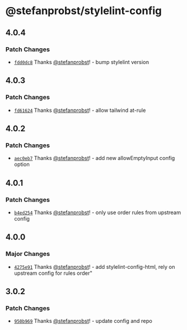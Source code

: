 # @stefanprobst/stylelint-config

## 4.0.4

### Patch Changes

- [`fdd0dc8`](https://github.com/stefanprobst/stylelint-config/commit/fdd0dc85b3c21351b2b825e10cfb98069a2e9ab0)
  Thanks [@stefanprobst](https://github.com/stefanprobst)! - bump stylelint version

## 4.0.3

### Patch Changes

- [`fd61624`](https://github.com/stefanprobst/stylelint-config/commit/fd61624c5fc0226e63d19eb129549824057cf00d)
  Thanks [@stefanprobst](https://github.com/stefanprobst)! - allow tailwind at-rule

## 4.0.2

### Patch Changes

- [`aec0eb7`](https://github.com/stefanprobst/stylelint-config/commit/aec0eb7485d1cf939ff2f95c9e6db7436bfae2d9)
  Thanks [@stefanprobst](https://github.com/stefanprobst)! - add new allowEmptyInput config option

## 4.0.1

### Patch Changes

- [`b4ed254`](https://github.com/stefanprobst/stylelint-config/commit/b4ed2541cf14c3ab26399dda8196ba6d4b184b05)
  Thanks [@stefanprobst](https://github.com/stefanprobst)! - only use order rules from upstream
  config

## 4.0.0

### Major Changes

- [`4275e91`](https://github.com/stefanprobst/stylelint-config/commit/4275e91969ab24595cf46f9a2452650d95edbbc3)
  Thanks [@stefanprobst](https://github.com/stefanprobst)! - add stylelint-config-html, rely on
  upstream config for rules order"

## 3.0.2

### Patch Changes

- [`950b969`](https://github.com/stefanprobst/stylelint-config/commit/950b969100408d102e74d3ee770e44d5b2d76b78)
  Thanks [@stefanprobst](https://github.com/stefanprobst)! - update config and repo

